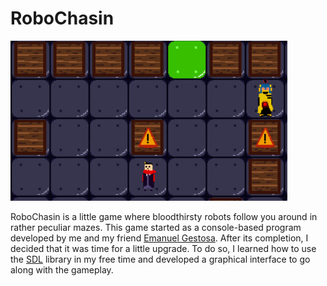 # RoboChasin
<img src="img/RoboChasin - Game Print.png" width="443" height="256">

RoboChasin is a little game where bloodthirsty robots follow you around in rather peculiar mazes. This game started as a console-based program developed by me and my friend [Emanuel Gestosa](https://github.com/emanuelgestosa). After its completion, I decided that it was time for a little upgrade. To do so, I learned how to use the [SDL](https://www.libsdl.org/) library in my free time and developed a graphical interface to go along with the gameplay.
